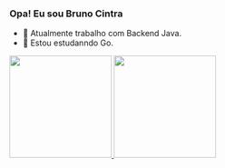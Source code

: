 ### Opa! Eu sou Bruno Cintra

- 🔭 Atualmente trabalho com Backend Java.
- 🌱 Estou estudanndo Go.

<!--
- 🔭 I’m currently working on ...
- 🌱 I’m currently learning ...
- 👯 I’m looking to collaborate on ...
- 🤔 I’m looking for help with ...
- 💬 Ask me about ...
- 📫 How to reach me: ...
- 😄 Pronouns: ...
- ⚡ Fun fact: ...
-->

<div align="left">
  <a href="https://github.com/brunocintra">
  <img height="180em" src="https://github-readme-stats.vercel.app/api?username=brunocintra&show_icons=true&theme=algolia&include_all_commits=true&count_private=true"/>
  <img height="180em" src="https://github-readme-stats.vercel.app/api/top-langs/?username=brunocintra&layout=compact&langs_count=7&theme=algolia"/>
</div>
